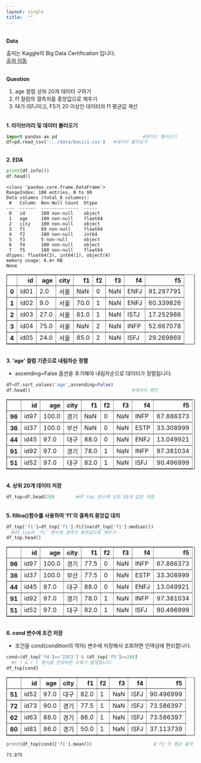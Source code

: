 ```yaml
---
layout: single
title:  ""
---
```


<br/>**Data**<br/>

출처는 Kaggle의 Big Data Certification 입니다.<br/>
[출처 이동](https://www.kaggle.com/code/agileteam/py-t1-8-expected-questions/notebook)

<br/>**Question**<br/>
1. age 컬럼 상위 20개 데이터 구하기
2. f1 컬럼의 결측치를 중앙값으로 채우기
3. f4가 ISFJ이고, F5가 20 이상인 데이터의 f1 평균값 계산

<br/>**1. 라이브러리 및 데이터 불러오기**<br/>

```python
import pandas as pd                                #판다스 불러오기
df=pd.read_csv('.../data/basic1.csv')   #데이터 불러오기
```
<br/>**2. EDA**<br/>

```python
print(df.info())
df.head()
```

    <class 'pandas.core.frame.DataFrame'>
    RangeIndex: 100 entries, 0 to 99
    Data columns (total 8 columns):
     #   Column  Non-Null Count  Dtype  
    ---  ------  --------------  -----  
     0   id      100 non-null    object 
     1   age     100 non-null    float64
     2   city    100 non-null    object 
     3   f1      69 non-null     float64
     4   f2      100 non-null    int64  
     5   f3      5 non-null      object 
     6   f4      100 non-null    object 
     7   f5      100 non-null    float64
    dtypes: float64(3), int64(1), object(4)
    memory usage: 6.4+ KB
    None
    


</style>
<table border="1" class="dataframe">
  <thead>
    <tr style="text-align: right;">
      <th></th>
      <th>id</th>
      <th>age</th>
      <th>city</th>
      <th>f1</th>
      <th>f2</th>
      <th>f3</th>
      <th>f4</th>
      <th>f5</th>
    </tr>
  </thead>
  <tbody>
    <tr>
      <th>0</th>
      <td>id01</td>
      <td>2.0</td>
      <td>서울</td>
      <td>NaN</td>
      <td>0</td>
      <td>NaN</td>
      <td>ENFJ</td>
      <td>91.297791</td>
    </tr>
    <tr>
      <th>1</th>
      <td>id02</td>
      <td>9.0</td>
      <td>서울</td>
      <td>70.0</td>
      <td>1</td>
      <td>NaN</td>
      <td>ENFJ</td>
      <td>60.339826</td>
    </tr>
    <tr>
      <th>2</th>
      <td>id03</td>
      <td>27.0</td>
      <td>서울</td>
      <td>61.0</td>
      <td>1</td>
      <td>NaN</td>
      <td>ISTJ</td>
      <td>17.252986</td>
    </tr>
    <tr>
      <th>3</th>
      <td>id04</td>
      <td>75.0</td>
      <td>서울</td>
      <td>NaN</td>
      <td>2</td>
      <td>NaN</td>
      <td>INFP</td>
      <td>52.667078</td>
    </tr>
    <tr>
      <th>4</th>
      <td>id05</td>
      <td>24.0</td>
      <td>서울</td>
      <td>85.0</td>
      <td>2</td>
      <td>NaN</td>
      <td>ISFJ</td>
      <td>29.269869</td>
    </tr>
  </tbody>
</table>
</div>


<br/>**3. 'age' 컬럼 기준으로 내림차순 정렬**<br/>

+ ascending=False 옵션을 추가해야 내림차순으로 데이터가 정렬됩니다.

```python
df=df.sort_values('age',ascending=False)       
df.head()                                      #데이터 확인
```


</style>
<table border="1" class="dataframe">
  <thead>
    <tr style="text-align: right;">
      <th></th>
      <th>id</th>
      <th>age</th>
      <th>city</th>
      <th>f1</th>
      <th>f2</th>
      <th>f3</th>
      <th>f4</th>
      <th>f5</th>
    </tr>
  </thead>
  <tbody>
    <tr>
      <th>96</th>
      <td>id97</td>
      <td>100.0</td>
      <td>경기</td>
      <td>NaN</td>
      <td>0</td>
      <td>NaN</td>
      <td>INFP</td>
      <td>67.886373</td>
    </tr>
    <tr>
      <th>36</th>
      <td>id37</td>
      <td>100.0</td>
      <td>부산</td>
      <td>NaN</td>
      <td>0</td>
      <td>NaN</td>
      <td>ESTP</td>
      <td>33.308999</td>
    </tr>
    <tr>
      <th>44</th>
      <td>id45</td>
      <td>97.0</td>
      <td>대구</td>
      <td>88.0</td>
      <td>0</td>
      <td>NaN</td>
      <td>ENFJ</td>
      <td>13.049921</td>
    </tr>
    <tr>
      <th>91</th>
      <td>id92</td>
      <td>97.0</td>
      <td>경기</td>
      <td>78.0</td>
      <td>1</td>
      <td>NaN</td>
      <td>INFP</td>
      <td>97.381034</td>
    </tr>
    <tr>
      <th>51</th>
      <td>id52</td>
      <td>97.0</td>
      <td>대구</td>
      <td>82.0</td>
      <td>1</td>
      <td>NaN</td>
      <td>ISFJ</td>
      <td>90.496999</td>
    </tr>
  </tbody>
</table>
</div>



<br/>**4. 상위 20개 데이터 저장**<br/>

```python
df_top=df.head(20)        #df_top 변수에 상위 20개 값만 저장
```

<br/>**5. fillna()함수를 사용하여 'f1'의 결측치 중앙값 대치**<br/>

```python
df_top['f1']=df_top['f1'].fillna(df_top['f1'].median())
  #df_top의 'f1' 변수에 결측치 중위값으로 채우기
df_top.head()
```


</style>
<table border="1" class="dataframe">
  <thead>
    <tr style="text-align: right;">
      <th></th>
      <th>id</th>
      <th>age</th>
      <th>city</th>
      <th>f1</th>
      <th>f2</th>
      <th>f3</th>
      <th>f4</th>
      <th>f5</th>
    </tr>
  </thead>
  <tbody>
    <tr>
      <th>96</th>
      <td>id97</td>
      <td>100.0</td>
      <td>경기</td>
      <td>77.5</td>
      <td>0</td>
      <td>NaN</td>
      <td>INFP</td>
      <td>67.886373</td>
    </tr>
    <tr>
      <th>36</th>
      <td>id37</td>
      <td>100.0</td>
      <td>부산</td>
      <td>77.5</td>
      <td>0</td>
      <td>NaN</td>
      <td>ESTP</td>
      <td>33.308999</td>
    </tr>
    <tr>
      <th>44</th>
      <td>id45</td>
      <td>97.0</td>
      <td>대구</td>
      <td>88.0</td>
      <td>0</td>
      <td>NaN</td>
      <td>ENFJ</td>
      <td>13.049921</td>
    </tr>
    <tr>
      <th>91</th>
      <td>id92</td>
      <td>97.0</td>
      <td>경기</td>
      <td>78.0</td>
      <td>1</td>
      <td>NaN</td>
      <td>INFP</td>
      <td>97.381034</td>
    </tr>
    <tr>
      <th>51</th>
      <td>id52</td>
      <td>97.0</td>
      <td>대구</td>
      <td>82.0</td>
      <td>1</td>
      <td>NaN</td>
      <td>ISFJ</td>
      <td>90.496999</td>
    </tr>
  </tbody>
</table>
</div>


<br/>**6. cond 변수에 조건 저장**<br/>

+ 조건을 cond(condition의 약자) 변수에 저장해서 조회하면 인덱싱에 편리합니다.

```python
cond=(df_top['f4']=='ISFJ') & (df_top['f5']>=20)]  
  #( ) & ( ) 형식을 안취하면 오류가 발생합니다.
df_top[cond]                                                   
```


</style>
<table border="1" class="dataframe">
  <thead>
    <tr style="text-align: right;">
      <th></th>
      <th>id</th>
      <th>age</th>
      <th>city</th>
      <th>f1</th>
      <th>f2</th>
      <th>f3</th>
      <th>f4</th>
      <th>f5</th>
    </tr>
  </thead>
  <tbody>
    <tr>
      <th>51</th>
      <td>id52</td>
      <td>97.0</td>
      <td>대구</td>
      <td>82.0</td>
      <td>1</td>
      <td>NaN</td>
      <td>ISFJ</td>
      <td>90.496999</td>
    </tr>
    <tr>
      <th>72</th>
      <td>id73</td>
      <td>90.0</td>
      <td>경기</td>
      <td>77.5</td>
      <td>1</td>
      <td>NaN</td>
      <td>ISFJ</td>
      <td>73.586397</td>
    </tr>
    <tr>
      <th>62</th>
      <td>id63</td>
      <td>88.0</td>
      <td>경기</td>
      <td>86.0</td>
      <td>1</td>
      <td>NaN</td>
      <td>ISFJ</td>
      <td>73.586397</td>
    </tr>
    <tr>
      <th>80</th>
      <td>id81</td>
      <td>86.0</td>
      <td>경기</td>
      <td>50.0</td>
      <td>1</td>
      <td>NaN</td>
      <td>ISFJ</td>
      <td>37.113739</td>
    </tr>
  </tbody>
</table>
</div>




```python
print(df_top[cond]['f1'].mean())                       #'f1'의 평균 출력
```

    73.875
    
